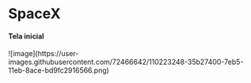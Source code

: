 # SpaceX
 
 <h4>Tela inicial</h4>
![image](https://user-images.githubusercontent.com/72466642/110223248-35b27400-7eb5-11eb-8ace-bd9fc2916566.png)













